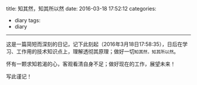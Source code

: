 title: 知其然，知其所以然
date: 2016-03-18 17:52:12
categories:
- diary
tags:
- diary
---

这是一篇简短而深刻的日记，记下此刻起（2016年3月18日17:58:35），日后在学习、工作用的技术知识点上，理解透彻其原理；做好一切`知其然，知其所以然`。

怀有一颗求知若渴的心，客观看清自身不足；做好现在的工作，展望未来！

写此谨记！







